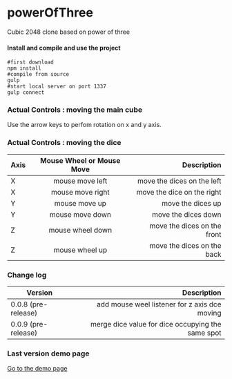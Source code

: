 powerOfThree
============

Cubic 2048 clone based on power of three

#### Install and compile and use the project

```shell
#first download
npm install
#compile from source
gulp
#start local server on port 1337
gulp connect
```

### Actual Controls : moving the main cube

Use the arrow keys to perfom rotation on x and y axis.

### Actual Controls : moving the dice

| Axis          | Mouse Wheel or Mouse Move| Description  |
| ------------- |:-------------:| -----:|
| X | mouse move left  | move the dices on the  left|
| X | mouse move right | move the dice on the  right|
| Y | mouse move up | move the dices up|
| Y | mouse move down | move the dices down|
| Z | mouse wheel down | move the dices on the front|
| Z | mouse wheel up| move the dices on the back|

### Change log

| Version| Description  |
| ------------- |-----:|
|0.0.8 (pre-release)| add mouse weel listener for z axis dce moving|
|0.0.9 (pre-release)| merge dice value for dice occupying the same spot|

### Last version demo page

[Go to the demo page](http://evifere.lescigales.org/powerofThree/)


